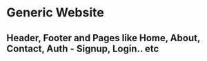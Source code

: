 # Generic Website
## Header, Footer and Pages like Home, About, Contact, Auth - Signup, Login.. etc

